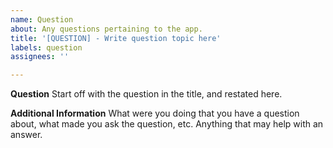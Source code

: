 ```yaml
---
name: Question
about: Any questions pertaining to the app.
title: '[QUESTION] - Write question topic here'
labels: question
assignees: ''

---
```


**Question**
Start off with the question in the title, and restated here.

**Additional Information**
What were you doing that you have a question about, what made you ask the question, etc. 
Anything that may help with an answer.
